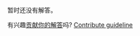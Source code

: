 
暂时还没有解答。

有兴趣[贡献你的解答](https://github.com/BFEdev/BFE.dev-solutions/blob/main/problem/implement-object.is_zh.md)吗? [Contribute guideline](https://github.com/BFEdev/BFE.dev-solutions#how-to-contribute)
